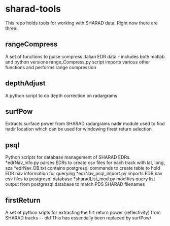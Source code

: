 # sharad-tools #

This repo holds tools for working with SHARAD data. Right now there are three:
 
 ## rangeCompress
 A set of functions to pulse compress Italian EDR data - includes both matlab and python versions
 range_Compress.py script imports various other functions and performs range compression
 
 ## depthAdjust
 A python script to do depth correction on radargrams
 
 ## surfPow
 Extracts surface power from SHARAD radargrams
 nadir module used to find nadir location which can be used for windowing firest return selection
 
 ## psql
 Python scripts for database management of SHARAD EDRs. 
*edrNav_info.py parses EDRs to create csv files for each track with lat, long, sza
*edrNav_DB.txt contains postgresql commands to create table to hold EDR nav information for querying
*edrNav_psql_import.py imports EDR nav csv files to postgresql database
*sharadList_mod.py modifies query list output from postgresql database to match PDS SHARAD filenames
 
 ## firstReturn
 A set of python sripts for extracting the firt return power (reflectivity) from SHARAD tracks -- old
 This has essentially been replaced by surfPow/
